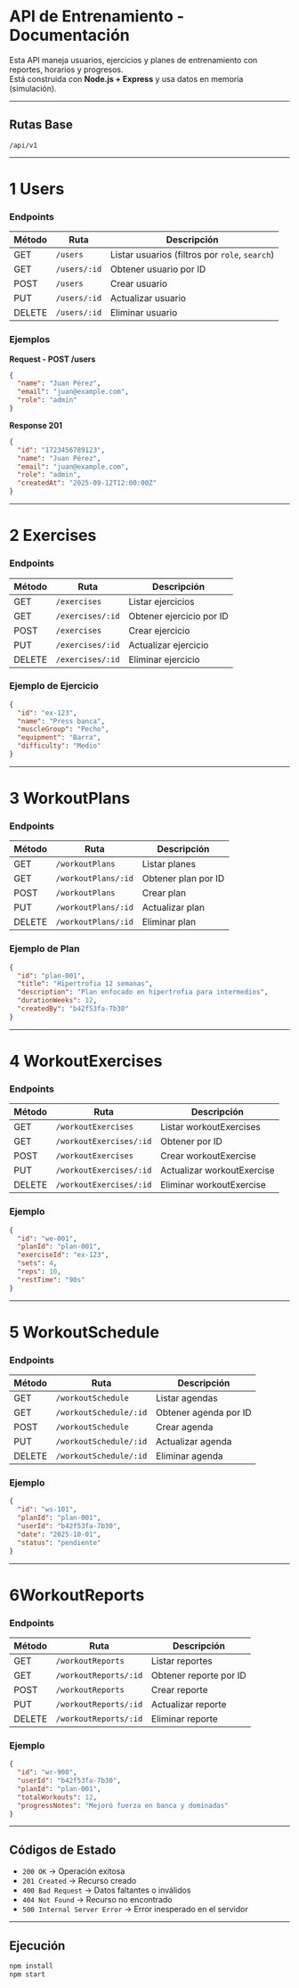 #  API de Entrenamiento - Documentación

Esta API maneja usuarios, ejercicios y planes de entrenamiento con reportes, horarios y progresos.  
Está construida con **Node.js + Express** y usa datos en memoria (simulación).  

---

##  Rutas Base

```
/api/v1
```

---

# 1️ Users

### Endpoints

| Método | Ruta               | Descripción |
|--------|--------------------|-------------|
| GET    | `/users`           | Listar usuarios (filtros por `role`, `search`) |
| GET    | `/users/:id`       | Obtener usuario por ID |
| POST   | `/users`           | Crear usuario |
| PUT    | `/users/:id`       | Actualizar usuario |
| DELETE | `/users/:id`       | Eliminar usuario |

### Ejemplos

**Request - POST /users**
```json
{
  "name": "Juan Pérez",
  "email": "juan@example.com",
  "role": "admin"
}
```

**Response 201**
```json
{
  "id": "1723456789123",
  "name": "Juan Pérez",
  "email": "juan@example.com",
  "role": "admin",
  "createdAt": "2025-09-12T12:00:00Z"
}
```

---

# 2️ Exercises

### Endpoints

| Método | Ruta               | Descripción |
|--------|--------------------|-------------|
| GET    | `/exercises`       | Listar ejercicios |
| GET    | `/exercises/:id`   | Obtener ejercicio por ID |
| POST   | `/exercises`       | Crear ejercicio |
| PUT    | `/exercises/:id`   | Actualizar ejercicio |
| DELETE | `/exercises/:id`   | Eliminar ejercicio |

### Ejemplo de Ejercicio
```json
{
  "id": "ex-123",
  "name": "Press banca",
  "muscleGroup": "Pecho",
  "equipment": "Barra",
  "difficulty": "Medio"
}
```

---

# 3️ WorkoutPlans

### Endpoints

| Método | Ruta                  | Descripción |
|--------|-----------------------|-------------|
| GET    | `/workoutPlans`       | Listar planes |
| GET    | `/workoutPlans/:id`   | Obtener plan por ID |
| POST   | `/workoutPlans`       | Crear plan |
| PUT    | `/workoutPlans/:id`   | Actualizar plan |
| DELETE | `/workoutPlans/:id`   | Eliminar plan |

### Ejemplo de Plan
```json
{
  "id": "plan-001",
  "title": "Hipertrofia 12 semanas",
  "description": "Plan enfocado en hipertrofia para intermedios",
  "durationWeeks": 12,
  "createdBy": "b42f53fa-7b30"
}
```

---

# 4️ WorkoutExercises

### Endpoints

| Método | Ruta                        | Descripción |
|--------|-----------------------------|-------------|
| GET    | `/workoutExercises`         | Listar workoutExercises |
| GET    | `/workoutExercises/:id`     | Obtener por ID |
| POST   | `/workoutExercises`         | Crear workoutExercise |
| PUT    | `/workoutExercises/:id`     | Actualizar workoutExercise |
| DELETE | `/workoutExercises/:id`     | Eliminar workoutExercise |

### Ejemplo
```json
{
  "id": "we-001",
  "planId": "plan-001",
  "exerciseId": "ex-123",
  "sets": 4,
  "reps": 10,
  "restTime": "90s"
}
```

---

# 5️ WorkoutSchedule

### Endpoints

| Método | Ruta                       | Descripción |
|--------|----------------------------|-------------|
| GET    | `/workoutSchedule`         | Listar agendas |
| GET    | `/workoutSchedule/:id`     | Obtener agenda por ID |
| POST   | `/workoutSchedule`         | Crear agenda |
| PUT    | `/workoutSchedule/:id`     | Actualizar agenda |
| DELETE | `/workoutSchedule/:id`     | Eliminar agenda |

### Ejemplo
```json
{
  "id": "ws-101",
  "planId": "plan-001",
  "userId": "b42f53fa-7b30",
  "date": "2025-10-01",
  "status": "pendiente"
}
```

---

# 6️WorkoutReports

### Endpoints

| Método | Ruta                     | Descripción |
|--------|--------------------------|-------------|
| GET    | `/workoutReports`        | Listar reportes |
| GET    | `/workoutReports/:id`    | Obtener reporte por ID |
| POST   | `/workoutReports`        | Crear reporte |
| PUT    | `/workoutReports/:id`    | Actualizar reporte |
| DELETE | `/workoutReports/:id`    | Eliminar reporte |

### Ejemplo
```json
{
  "id": "wr-900",
  "userId": "b42f53fa-7b30",
  "planId": "plan-001",
  "totalWorkouts": 12,
  "progressNotes": "Mejoró fuerza en banca y dominadas"
}
```

---

##  Códigos de Estado

- `200 OK` → Operación exitosa  
- `201 Created` → Recurso creado  
- `400 Bad Request` → Datos faltantes o inválidos  
- `404 Not Found` → Recurso no encontrado  
- `500 Internal Server Error` → Error inesperado en el servidor  

---

##  Ejecución

```bash
npm install
npm start
```
